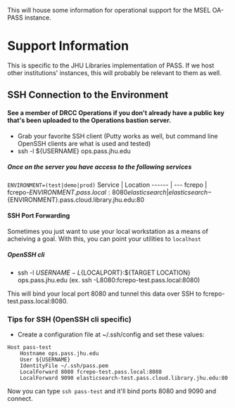 This will house some information for operational support for the MSEL OA-PASS instance.

# Support Information
This is specific to the JHU Libraries implementation of PASS.  If we host other institutions' instances, this will probably be relevant to them as well.

## SSH Connection to the Environment
#### See a member of DRCC Operations if you don't already have a public key that's been uploaded to the Operations bastion server.

* Grab your favorite SSH client (Putty works as well, but command line OpenSSH clients are what is used and tested)
* ssh -l ${USERNAME} ops.pass.jhu.edu

##### Once on the server you have access to the following services

`ENVIRONMENT=(test|demo|prod)`
Service | Location
------ | ---
fcrepo | fcrepo-${ENVIRONMENT}.pass.local:8080
elasticsearch | elasticsearch-${ENVIRONMENT}.pass.cloud.library.jhu.edu:80

#### SSH Port Forwarding
Sometimes you just want to use your local workstation as a means of acheiving a goal.  With this, you can point your utilities to `localhost`
##### OpenSSH cli
* ssh -l ${USERNAME} -L${LOCALPORT}:${TARGET LOCATION} ops.pass.jhu.edu (ex. ssh -L8080:fcrepo-test.pass.local:8080)

This will bind your local port 8080 and tunnel this data over SSH to fcrepo-test.pass.local:8080.



### Tips for SSH (OpenSSH cli specific)
* Create a configuration file at ~/.ssh/config and set these values:
```
Host pass-test
    Hostname ops.pass.jhu.edu
    User ${USERNAME}
    IdentityFile ~/.ssh/pass.pem
    LocalForward 8080 fcrepo-test.pass.local:8080
    LocalForward 9090 elasticsearch-test.pass.cloud.library.jhu.edu:80
```
Now you can type `ssh pass-test` and it'll bind ports 8080 and 9090 and connect.

